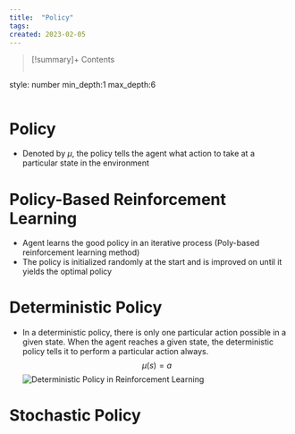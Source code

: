 ```yaml
---
title:  "Policy"
tags:
created: 2023-02-05
---
```


>[!summary]+ Contents
>```toc
style: number
min_depth:1
max_depth:6 
>```


# Policy
- Denoted by $\mu$, the policy tells the agent what action to take at a particular state in the environment


# Policy-Based Reinforcement Learning
- Agent learns the good policy in an iterative process (Poly-based reinforcement learning method)
- The policy is initialized randomly at the start and is improved on until it yields the optimal policy
# Deterministic Policy
- In a deterministic policy, there is only one particular action possible in a given state. When the agent reaches a given state, the deterministic policy tells it to perform a particular action always. $$μ(s) = a$$
![Deterministic Policy in Reinforcement Learning](https://machinelearningknowledge.ai/ezoimgfmt/b2611031.smushcdn.com/2611031/wp-content/uploads/2021/03/Deterministic-Policy-in-Reinforcement-Learning.jpg?lossy=0&strip=1&webp=1&ezimgfmt=rs:484x363/rscb1/ng:webp/ngcb1)

# Stochastic Policy


